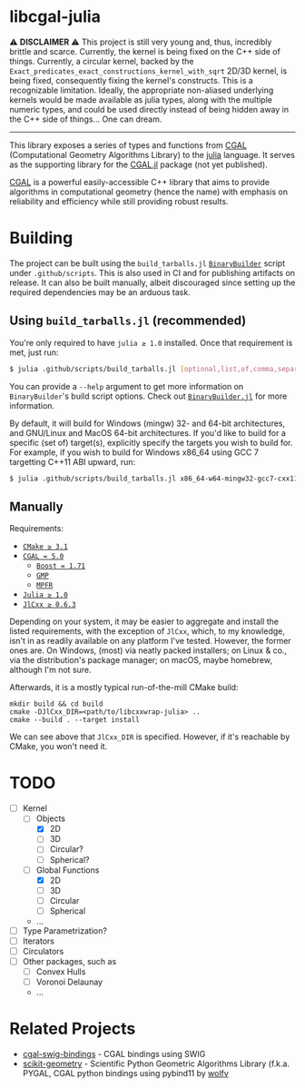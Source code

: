 # libcgal-julia

:warning: **DISCLAIMER** :warning: This project is still very young and, thus,
incredibly brittle and scarce. Currently, the kernel is being fixed on the C++
side of things. Currently, a circular kernel, backed by the
`Exact_predicates_exact_constructions_kernel_with_sqrt` 2D/3D kernel, is being
fixed, consequently fixing the kernel's constructs. This is a recognizable
limitation. Ideally, the appropriate non-aliased underlying kernels would be
made available as julia types, along with the multiple numeric types, and could
be used directly instead of being hidden away in the C++ side of things... One
can dream.

---

This library exposes a series of types and functions from [CGAL][1]
(Computational Geometry Algorithms Library) to the
[julia](https://julialang.org) language. It serves as the supporting library for
the [CGAL.jl](https://github.com/rgcv/CGAL.jl) package (not yet published).

[CGAL][1] is a powerful easily-accessible C++ library that aims to provide
algorithms in computational geometry (hence the name) with emphasis on
reliability and efficiency while still providing robust results.

# Building

The project can be built using the `build_tarballs.jl` [`BinaryBuilder`][2] script
under `.github/scripts`. This is also used in CI and for publishing artifacts on
release. It can also be built manually, albeit discouraged since setting up the
required dependencies may be an arduous task.

## Using `build_tarballs.jl` (recommended)

You're only required to have `julia ≥ 1.0` installed. Once that requirement is
met, just run:

```sh
$ julia .github/scripts/build_tarballs.jl [optional,list,of,comma,separated,triplets]
```

You can provide a `--help` argument to get more information on `BinaryBuilder`'s
build script options. Check out [`BinaryBuilder.jl`][2] for more information.

By default, it will build for Windows (mingw) 32- and 64-bit architectures,
and GNU/Linux and MacOS 64-bit architectures. If you'd like to build for a
specific (set of) target(s), explicitly specify the targets you wish to build
for. For example, if you wish to build for Windows x86_64 using GCC 7 targetting
C++11 ABI upward, run:

```sh
$ julia .github/scripts/build_tarballs.jl x86_64-w64-mingw32-gcc7-cxx11
```

## Manually

Requirements:

- [`CMake ≥ 3.1`](https://cmake.org/download/#latest)
- [`CGAL = 5.0`](https://github.com/CGAL/cgal/releases/tag/releases%2FCGAL-5.0)
  * [`Boost = 1.71`](https://www.boost.org/users/history/version_1_71_0.html)
  * [`GMP`](https://gmplib.org/#DOWNLOAD)
  * [`MPFR`](https://www.mpfr.org/mpfr-current/)
- [`Julia ≥ 1.0`](https://julialang.org/downloads/)
- [`JlCxx ≥ 0.6.3`](https://github.com/JuliaInterop/libcxxwrap-julia/releases/tag/v0.6.3)

Depending on your system, it may be easier to aggregate and install the listed
requirements, with the exception of `JlCxx`, which, to my knowledge, isn't in
as readily available on any platform I've tested. However, the former ones are.
On Windows, (most) via neatly packed installers; on Linux & co., via the
distribution's package manager; on macOS, maybe homebrew, although I'm not sure.

Afterwards, it is a mostly typical run-of-the-mill CMake build:

```
mkdir build && cd build
cmake -DJlCxx_DIR=<path/to/libcxxwrap-julia> ..
cmake --build . --target install
```

We can see above that `JlCxx_DIR` is specified. However, if it's reachable by
CMake, you won't need it.

# TODO

- [ ] Kernel
  - [ ] Objects
    - [x] 2D
    - [ ] 3D
    - [ ] Circular?
    - [ ] Spherical?
  - [ ] Global Functions
    - [x] 2D
    - [ ] 3D
    - [ ] Circular
    - [ ] Spherical
  - ...
- [ ] Type Parametrization?
- [ ] Iterators
- [ ] Circulators
- [ ] Other packages, such as
  - [ ] Convex Hulls
  - [ ] Voronoi Delaunay
  - ...

# Related Projects

- [cgal-swig-bindings](https://github.com/CGAL/cgal-swig-bindings) - CGAL
  bindings using SWIG
- [scikit-geometry](https://github.com/scikit-geometry/scikit-geometry) -
  Scientific Python Geometric Algorithms Library (f.k.a. PYGAL, CGAL python
  bindings using pybind11 by [wolfv](https://github.com/wolfv)

[1]:  https://github.com/CGAL/cgal
[2]:  https://github.com/JuliaInterop/BinaryBuilder.jl
